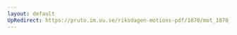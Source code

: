 ```yaml
---
layout: default
UpRedirect: https://pruto.im.uu.se/riksdagen-motions-pdf/1870/mot_1870__ak__126.pdf
---
```

